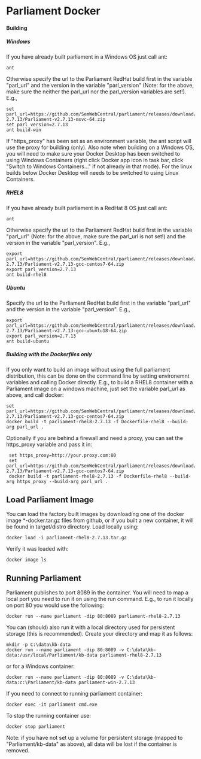 # Parliament Docker

 
#### Building
##### Windows
If you have already built parliament in a Windows OS just call ant:

    ant
Otherwise specify the url to the Parliament RedHat build first in the variable "parl_url" and the version in the variable "parl_version" (Note: for the above, make sure the neither the parl_url nor the parl_version variables are set!).  E.g., 

    set parl_url=https://github.com/SemWebCentral/parliament/releases/download/release-2.7.13/Parliament-v2.7.13-msvc-64.zip
    set parl_version=2.7.13
    ant build-win

If "https_proxy" has been set as an environment variable, the ant script will use the proxy for building (only).  Also note when building on a Windows OS, you will need to make sure your Docker Desktop has been switched to using Windows Containers (right click Docker app icon in task bar, click "Switch to Windows Containers..." if not already in that mode). For the linux builds below Docker Desktop will needs to be switched to using Linux Containers.  

##### RHEL8
If you have already built parliament in a RedHat 8 OS just call ant:

    ant
Otherwise specify the url to the Parliament RedHat build first in the variable "parl_url" (Note: for the above, make sure the parl_url is not set!) and the version in the variable "parl_version". E.g.,

    export parl_url=https://github.com/SemWebCentral/parliament/releases/download/release-2.7.13/Parliament-v2.7.13-gcc-centos7-64.zip
    export parl_version=2.7.13
    ant build-rhel8

##### Ubuntu   
Specify the url to the Parliament RedHat build first in the variable "parl_url" and the version in the variable "parl_version". E.g., 

    export parl_url=https://github.com/SemWebCentral/parliament/releases/download/release-2.7.13/Parliament-v2.7.13-gcc-ubuntu18-64.zip
    export parl_version=2.7.13
    ant build-ubuntu

##### Building with the Dockerfiles only
If you only want to build an image without using the full parliament distribution, this can be done on the command line by setting environemnt variables and calling Docker directly. E.g., to build a RHEL8 container with a Parliament image on a windows machine, just set the variable parl_url as above, and call docker:

    set parl_url=https://github.com/SemWebCentral/parliament/releases/download/release-2.7.13/Parliament-v2.7.13-gcc-centos7-64.zip
    docker build -t parliament-rhel8-2.7.13 -f Dockerfile-rhel8 --build-arg parl_url .

Optionally if you are behind a firewall and need a proxy, you can set the https_proxy variable and pass it in:

     set https_proxy=http://your.proxy.com:80
     set parl_url=https://github.com/SemWebCentral/parliament/releases/download/release-2.7.13/Parliament-v2.7.13-gcc-centos7-64.zip
     docker build -t parliament-rhel8-2.7.13 -f Dockerfile-rhel8 --build-arg https_proxy --build-arg parl_url .  

   
## Load Parliament Image
You can load the factory built images by downloading one of the docker image *-docker.tar.gz files from github, or if you built a new container, it will be found in target/distro directory.  Load locally using:

    docker load -i parliament-rhel8-2.7.13.tar.gz

Verify it was loaded with:

    docker image ls

## Running Parliament

Parliament publishes to port 8089 in the container. You will need to map a local port you need to run it on using the run command.  E.g., to run it locally on port 80 you would use the following:

    docker run --name parliament -dip 80:8089 parliament-rhel8-2.7.13

You can (should) also run it with a local directory used for persistent storage (this is recommended). Create your directory and map it as follows:

    mkdir -p C:\data\kb-data
    docker run --name parliament -dip 80:8089 -v C:\data\kb-data:/usr/local/Parliament/kb-data parliament-rhel8-2.7.13

or for a Windows container:

    docker run --name parliament -dip 80:8089 -v C:\data\kb-data:c:\Parliament/kb-data parliament-win-2.7.13
     
If you need to connect to running parliament container:

    docker exec -it parliament cmd.exe

To stop the running container use:  

    docker stop parliament
Note: if you have not set up a volume for persistent storage (mapped to "Parliament/kb-data" as above), all data will be lost if the container is removed.

